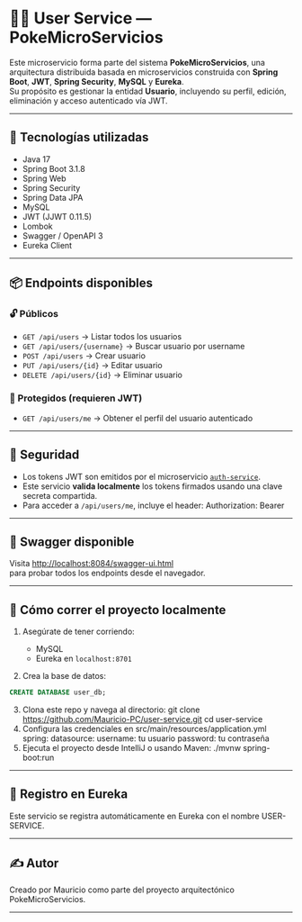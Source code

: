 # 🧑‍💻 User Service — PokeMicroServicios

Este microservicio forma parte del sistema **PokeMicroServicios**, una arquitectura distribuida basada en microservicios construida con **Spring Boot**, **JWT**, **Spring Security**, **MySQL** y **Eureka**.  
Su propósito es gestionar la entidad **Usuario**, incluyendo su perfil, edición, eliminación y acceso autenticado vía JWT.

---

## 🚀 Tecnologías utilizadas

- Java 17
- Spring Boot 3.1.8
- Spring Web
- Spring Security
- Spring Data JPA
- MySQL
- JWT (JJWT 0.11.5)
- Lombok
- Swagger / OpenAPI 3
- Eureka Client

---

## 📦 Endpoints disponibles

### 🔓 Públicos
- `GET /api/users` → Listar todos los usuarios
- `GET /api/users/{username}` → Buscar usuario por username
- `POST /api/users` → Crear usuario
- `PUT /api/users/{id}` → Editar usuario
- `DELETE /api/users/{id}` → Eliminar usuario

### 🔐 Protegidos (requieren JWT)
- `GET /api/users/me` → Obtener el perfil del usuario autenticado

---

## 🔑 Seguridad

- Los tokens JWT son emitidos por el microservicio [`auth-service`](https://github.com/Mauricio-PC/auth-service).
- Este servicio **valida localmente** los tokens firmados usando una clave secreta compartida.
- Para acceder a `/api/users/me`, incluye el header: Authorization: Bearer <token-jwt>


---

## 🧪 Swagger disponible

Visita [http://localhost:8084/swagger-ui.html](http://localhost:8084/swagger-ui.html)  
para probar todos los endpoints desde el navegador.

---

## 🧰 Cómo correr el proyecto localmente

1. Asegúrate de tener corriendo:
   - MySQL
   - Eureka en `localhost:8701`

2. Crea la base de datos:

```sql
CREATE DATABASE user_db;
```

3. Clona este repo y navega al directorio:
   git clone https://github.com/Mauricio-PC/user-service.git
   cd user-service
4. Configura las credenciales en src/main/resources/application.yml
   spring:
   datasource:
    username: tu usuario
    password: tu contraseña
5. Ejecuta el proyecto desde IntelliJ o usando Maven:
   ./mvnw spring-boot:run
---

## 📡 Registro en Eureka
Este servicio se registra automáticamente en Eureka con el nombre USER-SERVICE.

---

## ✍️ Autor
Creado por Mauricio como parte del proyecto arquitectónico PokeMicroServicios.

---
